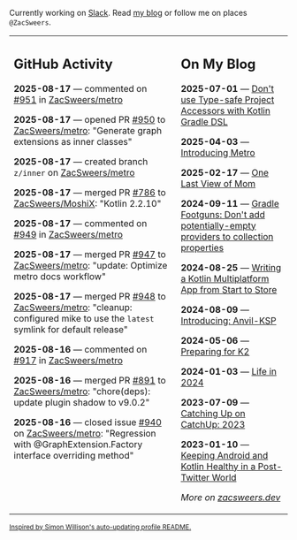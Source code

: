 Currently working on [Slack](https://slack.com/). Read [my blog](https://zacsweers.dev/) or follow me on places `@ZacSweers`.

<table><tr><td valign="top" width="60%">

## GitHub Activity
<!-- githubActivity starts -->
**2025-08-17** — commented on [#951](https://github.com/ZacSweers/metro/issues/951#issuecomment-3194801321) in [ZacSweers/metro](https://github.com/ZacSweers/metro)

**2025-08-17** — opened PR [#950](https://github.com/ZacSweers/metro/pull/950) to [ZacSweers/metro](https://github.com/ZacSweers/metro): "Generate graph extensions as inner classes"

**2025-08-17** — created branch `z/inner` on [ZacSweers/metro](https://github.com/ZacSweers/metro)

**2025-08-17** — merged PR [#786](https://github.com/ZacSweers/MoshiX/pull/786) to [ZacSweers/MoshiX](https://github.com/ZacSweers/MoshiX): "Kotlin 2.2.10"

**2025-08-17** — commented on [#949](https://github.com/ZacSweers/metro/issues/949#issuecomment-3194572674) in [ZacSweers/metro](https://github.com/ZacSweers/metro)

**2025-08-17** — merged PR [#947](https://github.com/ZacSweers/metro/pull/947) to [ZacSweers/metro](https://github.com/ZacSweers/metro): "update: Optimize metro docs workflow"

**2025-08-17** — merged PR [#948](https://github.com/ZacSweers/metro/pull/948) to [ZacSweers/metro](https://github.com/ZacSweers/metro): "cleanup: configured mike to use the `latest` symlink for default release"

**2025-08-16** — commented on [#917](https://github.com/ZacSweers/metro/issues/917#issuecomment-3193913392) in [ZacSweers/metro](https://github.com/ZacSweers/metro)

**2025-08-16** — merged PR [#891](https://github.com/ZacSweers/metro/pull/891) to [ZacSweers/metro](https://github.com/ZacSweers/metro): "chore(deps): update plugin shadow to v9.0.2"

**2025-08-16** — closed issue [#940](https://github.com/ZacSweers/metro/issues/940) on [ZacSweers/metro](https://github.com/ZacSweers/metro): "Regression with @GraphExtension.Factory interface overriding method"
<!-- githubActivity ends -->
</td><td valign="top" width="40%">

## On My Blog
<!-- blog starts -->
**2025-07-01** — [Don't use Type-safe Project Accessors with Kotlin Gradle DSL](https://www.zacsweers.dev/dont-use-type-safe-project-accessors-with-kotlin-gradle-dsl/)

**2025-04-03** — [Introducing Metro](https://www.zacsweers.dev/introducing-metro/)

**2025-02-17** — [One Last View of Mom](https://www.zacsweers.dev/one-last-view-of-mom/)

**2024-09-11** — [Gradle Footguns: Don't add potentially-empty providers to collection properties](https://www.zacsweers.dev/gradle-footgun-adding-empty-providers-to-collection-properties/)

**2024-08-25** — [Writing a Kotlin Multiplatform App from Start to Store](https://www.zacsweers.dev/writing-a-kotlin-multiplatform-app-from-start-to-store/)

**2024-08-09** — [Introducing: Anvil-KSP](https://www.zacsweers.dev/introducing-anvil-ksp/)

**2024-05-06** — [Preparing for K2](https://www.zacsweers.dev/preparing-for-k2/)

**2024-01-03** — [Life in 2024](https://www.zacsweers.dev/life-in-2024/)

**2023-07-09** — [Catching Up on CatchUp: 2023](https://www.zacsweers.dev/catching-up-on-catchup-2023/)

**2023-01-10** — [Keeping Android and Kotlin Healthy in a Post-Twitter World](https://www.zacsweers.dev/keeping-android-healthy/)
<!-- blog ends -->
_More on [zacsweers.dev](https://zacsweers.dev/)_
</td></tr></table>

<sub><a href="https://simonwillison.net/2020/Jul/10/self-updating-profile-readme/">Inspired by Simon Willison's auto-updating profile README.</a></sub>